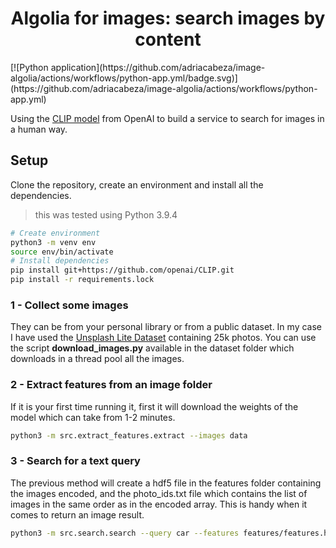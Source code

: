 <h1 align="center"> Algolia for images: search images by content </h1>
[![Python application](https://github.com/adriacabeza/image-algolia/actions/workflows/python-app.yml/badge.svg)](https://github.com/adriacabeza/image-algolia/actions/workflows/python-app.yml)

Using the [CLIP model](https://arxiv.org/pdf/2103.00020.pdf) from OpenAI to build a service to search for images in a human way. 

## Setup
Clone the repository, create an environment and install all the dependencies.
> this was tested using Python 3.9.4

```bash
# Create environment
python3 -m venv env
source env/bin/activate
# Install dependencies
pip install git+https://github.com/openai/CLIP.git
pip install -r requirements.lock
```

### 1 - Collect some images

They can be from your personal library or from a public dataset. In my case I have used the [Unsplash Lite Dataset](https://github.com/unsplash/datasets) containing 25k photos. You can use the script **download_images.py** available in the dataset folder which downloads in a thread pool all the images.


### 2 - Extract features from an image folder

If it is your first time running it, first it will download the weights of the model which can take from 1-2 minutes. 
```bash
python3 -m src.extract_features.extract --images data
```

### 3 - Search for a text query

The previous method will create a hdf5 file in the features folder containing the images encoded, and the photo_ids.txt file which contains the list of images in the same order as in the encoded array. This is handy when it comes to return an image result. 

```bash
python3 -m src.search.search --query car --features features/features.h5 --photo_ids photo_ids.txt  
```

